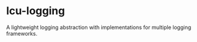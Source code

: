 # lcu-logging
A lightweight logging abstraction with implementations for multiple logging frameworks.
